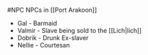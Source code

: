 #NPC 
NPCs in [[Port Arakoon]]
- Gal - Barmaid
- Valmir - Slave being sold to the [[Lich|lich]]
- Dobrik - Drunk Ex-slaver
- Nellie - Courtesan